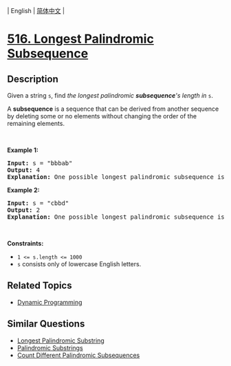 
| English | [简体中文](README.md) |

# [516. Longest Palindromic Subsequence](https://leetcode-cn.com/problems/longest-palindromic-subsequence/)

## Description

<p>Given a string <code>s</code>, find <em>the longest palindromic <strong>subsequence</strong>&#39;s length in</em> <code>s</code>.</p>

<p>A <strong>subsequence</strong> is a sequence that can be derived from another sequence by deleting some or no elements without changing the order of the remaining elements.</p>

<p>&nbsp;</p>
<p><strong>Example 1:</strong></p>

<pre>
<strong>Input:</strong> s = &quot;bbbab&quot;
<strong>Output:</strong> 4
<strong>Explanation:</strong> One possible longest palindromic subsequence is &quot;bbbb&quot;.
</pre>

<p><strong>Example 2:</strong></p>

<pre>
<strong>Input:</strong> s = &quot;cbbd&quot;
<strong>Output:</strong> 2
<strong>Explanation:</strong> One possible longest palindromic subsequence is &quot;bb&quot;.
</pre>

<p>&nbsp;</p>
<p><strong>Constraints:</strong></p>

<ul>
	<li><code>1 &lt;= s.length &lt;= 1000</code></li>
	<li><code>s</code> consists only of lowercase English letters.</li>
</ul>


## Related Topics

- [Dynamic Programming](https://leetcode-cn.com/tag/dynamic-programming)

## Similar Questions

- [Longest Palindromic Substring](../longest-palindromic-substring/README_EN.md)
- [Palindromic Substrings](../palindromic-substrings/README_EN.md)
- [Count Different Palindromic Subsequences](../count-different-palindromic-subsequences/README_EN.md)
